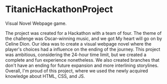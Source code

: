 # TitanicHackathonProject
Visual Novel Webpage game.

The project was created for a Hackathon with a team of four. 
The theme of the challenge was Oscar-winning music, and we got My heart will go on by Celine Dion.
Our idea was to create a visual webpage novel where the player's choices had a influence on the ending of the journey.
This project was ambitious, considering the 24-hour time limit, but we created a complete and fun experience nonetheless.
We also created branches that don't have an ending for future expansion and more interlining storylines.
Overall, I'm proud of this project, where we used the newly acquired knowledge about HTML, CSS, and JS.

